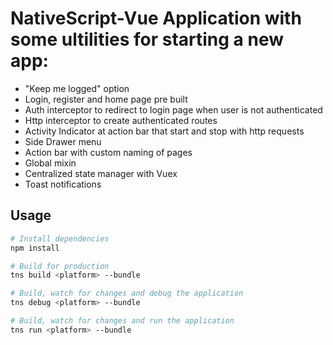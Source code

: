 
# NativeScript-Vue Application with some ultilities for starting a new app:

* "Keep me logged" option
* Login, register and home page pre built
* Auth interceptor to redirect to login page when user is not authenticated
* Http interceptor to create authenticated routes
* Activity Indicator at action bar that start and stop with http requests
* Side Drawer menu
* Action bar with custom naming of pages
* Global mixin
* Centralized state manager with Vuex
* Toast notifications

## Usage

``` bash
# Install dependencies
npm install

# Build for production
tns build <platform> --bundle

# Build, watch for changes and debug the application
tns debug <platform> --bundle

# Build, watch for changes and run the application
tns run <platform> --bundle
```